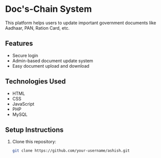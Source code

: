 # Doc's-Chain System

This platform helps users to update important government documents like Aadhaar, PAN, Ration Card, etc.

## Features
- Secure login
- Admin-based document update system
- Easy document upload and download

## Technologies Used
- HTML
- CSS
- JavaScript
- PHP
- MySQL

## Setup Instructions

1. Clone this repository:
   ```bash
   git clone https://github.com/your-username/ashish.git

